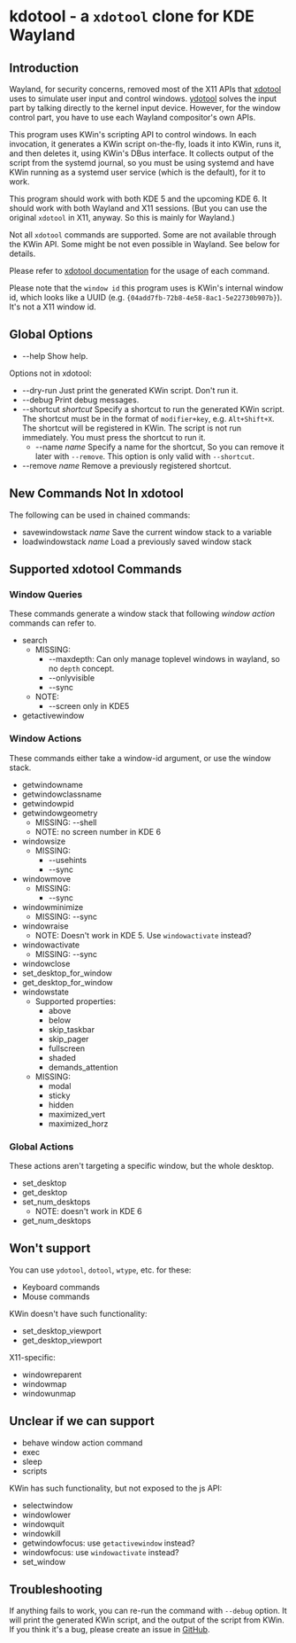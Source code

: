 # kdotool - a `xdotool` clone for KDE Wayland

## Introduction

Wayland, for security concerns, removed most of the X11 APIs that
[xdotool](https://github.com/jordansissel/xdotool) uses to simulate
user input and control windows. [ydotool](https://github.com/ReimuNotMoe/ydotool)
solves the input part by talking directly to the kernel input device. However,
for the window control part, you have to use each Wayland compositor's own APIs.

This program uses KWin's scripting API to control windows. In each invocation,
it generates a KWin script on-the-fly, loads it into KWin, runs it, and then
deletes it, using KWin's DBus interface. It collects output of the script from
the systemd journal, so you must be using systemd and have KWin running as a
systemd user service (which is the default), for it to work.

This program should work with both KDE 5 and the upcoming KDE 6. It should work
with both Wayland and X11 sessions. (But you can use the original `xdotool` in
X11, anyway. So this is mainly for Wayland.)

Not all `xdotool` commands are supported. Some are not available through the KWin
API. Some might be not even possible in Wayland. See below for details.

Please refer to [xdotool documentation](https://github.com/jordansissel/xdotool/blob/master/xdotool.pod)
for the usage of each command.

Please note that the `window id` this program uses is KWin's internal window id,
which looks like a UUID (e.g. `{04add7fb-72b8-4e58-8ac1-5e22730b907b}`). It's not
a X11 window id.

## Global Options

- --help Show help.

Options not in xdotool:

- --dry-run Just print the generated KWin script. Don't run it.
- --debug Print debug messages.
- --shortcut _shortcut_ Specify a shortcut to run the generated KWin script.
  The shortcut must be in the format of `modifier+key`, e.g. `Alt+Shift+X`.
  The shortcut will be registered in KWin. The script is not run immediately.
  You must press the shortcut to run it.
  - --name _name_ Specify a name for the shortcut, So you can remove it
  later with `--remove`. This option is only valid with `--shortcut`.
- --remove _name_ Remove a previously registered shortcut.

## New Commands Not In xdotool

The following can be used in chained commands:

- savewindowstack _name_ Save the current window stack to a variable
- loadwindowstack _name_ Load a previously saved window stack

## Supported xdotool Commands

### Window Queries

These commands generate a window stack that following _window action_ commands can refer to.

- search
  - MISSING:
    - --maxdepth: Can only manage toplevel windows in wayland, so no `depth` concept.
    - --onlyvisible
    - --sync
  - NOTE:
    - --screen only in KDE5
- getactivewindow

### Window Actions

These commands either take a window-id argument, or use the window stack.

- getwindowname
- getwindowclassname
- getwindowpid
- getwindowgeometry
  - MISSING: --shell
  - NOTE: no screen number in KDE 6
- windowsize
  - MISSING:
    - --usehints
    - --sync
- windowmove
  - MISSING:
    - --sync
- windowminimize
  - MISSING: --sync
- windowraise
  - NOTE: Doesn't work in KDE 5. Use `windowactivate` instead?
- windowactivate
  - MISSING: --sync
- windowclose
- set_desktop_for_window
- get_desktop_for_window
- windowstate
  - Supported properties:
    - above
    - below
    - skip_taskbar
    - skip_pager
    - fullscreen
    - shaded
    - demands_attention
  - MISSING:
    - modal
    - sticky
    - hidden
    - maximized_vert
    - maximized_horz

### Global Actions

These actions aren't targeting a specific window, but the whole desktop.

- set_desktop
- get_desktop
- set_num_desktops
  - NOTE: doesn't work in KDE 6
- get_num_desktops

## Won't support

You can use `ydotool`, `dotool`, `wtype`, etc. for these:

- Keyboard commands
- Mouse commands

KWin doesn't have such functionality:

- set_desktop_viewport
- get_desktop_viewport

X11-specific:

- windowreparent
- windowmap
- windowunmap

## Unclear if we can support

- behave window action command
- exec
- sleep
- scripts

KWin has such functionality, but not exposed to the js API:

- selectwindow
- windowlower
- windowquit
- windowkill
- getwindowfocus: use `getactivewindow` instead?
- windowfocus: use `windowactivate` instead?
- set_window


## Troubleshooting

If anything fails to work, you can re-run the command with `--debug` option.
It will print the generated KWin script, and the output of the script from
KWin. If you think it's a bug, please create an issue in [GitHub](https://github.com/jinliu/kdotool/issues).
